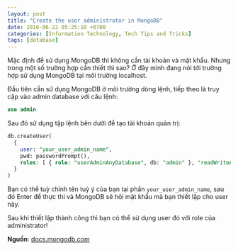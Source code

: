 ```yaml
---
layout: post
title: "Create the user administrator in MongoDB"
date: 2016-06-22 05:25:10 +0700
categories: [Information Technology, Tech Tips and Tricks]
tags: [database]
---
```


Mặc định để sử dụng MongoDB thì không cần tài khoản và mật khẩu.
Nhưng trong một số trường hợp cần thiết thì sao?
Ở đây mình đang nói tới trường hợp sử dụng MongoDB tại môi trường localhost.

Đầu tiên cần sử dụng MongoDB ở môi trường dòng lệnh, tiếp theo là truy cập vào admin database với câu lệnh:
```sql
use admin
```

Sau đó sử dụng tập lệnh bên dưới để tạo tài khoản quản trị:
```sql
db.createUser(
  {
    user: "your_user_admin_name",
    pwd: passwordPrompt(),
    roles: [ { role: "userAdminAnyDatabase", db: "admin" }, "readWriteAnyDatabase" ]
  }
)
```
Bạn có thể tuỳ chỉnh tên tuỳ ý của bạn tại phần `your_user_admin_name`, sau đó Enter để thực thi và MongoDB sẽ hỏi mật khẩu mà bạn thiết lập cho user này.

Sau khi thiết lập thành công thì bạn có thể sử dụng user đó với role của administrator!

**Nguồn**: [docs.mongodb.com](https://docs.mongodb.com/manual/tutorial/enable-authentication/)